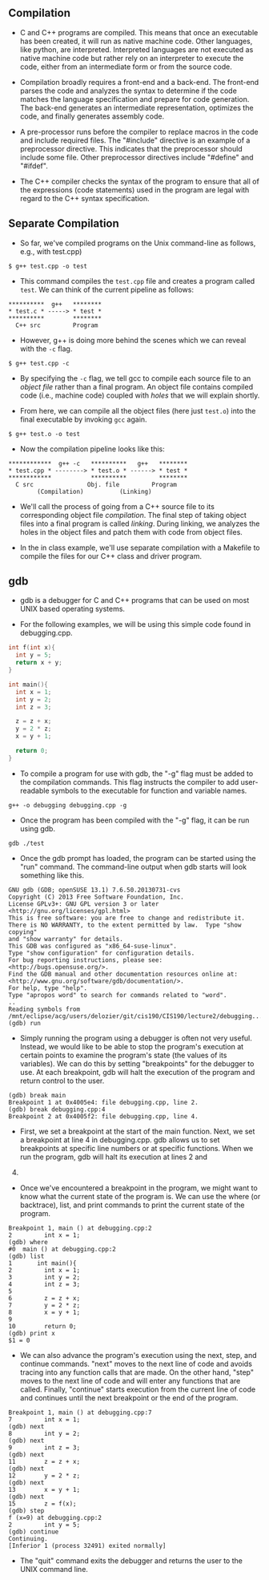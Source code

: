 Compilation
-----------

* C and C++ programs are compiled.  This means that once an executable has 
been created, it will run as native machine code.  Other languages, like python,
are interpreted.  Interpreted languages are not executed as native machine code
but rather rely on an interpreter to execute the code, either from an intermediate
form or from the source code.

* Compilation broadly requires a front-end and a back-end.  The front-end parses
the code and analyzes the syntax to determine if the code matches the language
specification and prepare for code generation.  The back-end generates an intermediate
representation, optimizes the code, and finally generates assembly code.

* A pre-processor runs before the compiler to replace macros in the code
and include required files.  The "#include" directive is an example of a 
preprocessor directive.  This indicates that the preprocessor should include 
some file.  Other preprocessor directives include "#define" and "#ifdef".

* The C++ compiler checks the syntax of the program to ensure that all of the
expressions (code statements) used in the program are legal with regard to 
the C++ syntax specification.  

Separate Compilation
-----------

* So far, we've compiled programs on the Unix command-line as follows, e.g.,
  with test.cpp)

```
$ g++ test.cpp -o test
```

* This command compiles the `test.cpp` file and creates a program called `test`.
  We can think of the current pipeline as follows:

```
**********  g++   ********
* test.c * -----> * test *
**********        ********
  C++ src         Program
```

* However, g++ is doing more behind the scenes which we can reveal with the `-c`
  flag.

```
$ g++ test.cpp -c
```

* By specifying the `-c` flag, we tell gcc to compile each source file to an
  *object file* rather than a final program.  An object file contains compiled
  code (i.e., machine code) coupled with *holes* that we will explain shortly.

* From here, we can compile all the object files (here just `test.o`) into the
  final executable by invoking `gcc` again.

```
$ g++ test.o -o test
```
* Now the compilation pipeline looks like this:

```
************  g++ -c   **********   g++   ********
* test.cpp * --------> * test.o * ------> * test *
************           **********         ********
  C src               Obj. file         Program
        (Compilation)          (Linking)
```

* We'll call the process of going from a C++ source file to its corresponding
  object file *compilation*.  The final step of taking object files into a final
  program is called *linking*.  During linking, we analyzes the holes in the
  object files and patch them with code from object files.

* In the in class example, we'll use separate compilation with a Makefile 
  to compile the files for our C++ class and driver program.

gdb
-----------

* gdb is a debugger for C and C++ programs that can be used on most UNIX based
operating systems.

* For the following examples, we will be using this simple code found in debugging.cpp.

``` c
int f(int x){
  int y = 5;
  return x + y;
}

int main(){
  int x = 1;
  int y = 2;
  int z = 3;

  z = z + x;
  y = 2 * z;
  x = y + 1;

  return 0;
}
```

* To compile a program for use with gdb, the "-g" flag must be added to the 
compilation commands.  This flag instructs the compiler to add user-readable
symbols to the executable for function and variable names.

```
g++ -o debugging debugging.cpp -g
```

* Once the program has been compiled with the "-g" flag, it can be run 
using gdb.

```
gdb ./test
```

* Once the gdb prompt has loaded, the program can be started using the "run"
command.  The command-line output when gdb starts will look something like this.

```
GNU gdb (GDB; openSUSE 13.1) 7.6.50.20130731-cvs
Copyright (C) 2013 Free Software Foundation, Inc.
License GPLv3+: GNU GPL version 3 or later <http://gnu.org/licenses/gpl.html>
This is free software: you are free to change and redistribute it.
There is NO WARRANTY, to the extent permitted by law.  Type "show copying"
and "show warranty" for details.
This GDB was configured as "x86_64-suse-linux".
Type "show configuration" for configuration details.
For bug reporting instructions, please see:
<http://bugs.opensuse.org/>.
Find the GDB manual and other documentation resources online at:
<http://www.gnu.org/software/gdb/documentation/>.
For help, type "help".
Type "apropos word" to search for commands related to "word".
..
Reading symbols from /mnt/eclipse/acg/users/delozier/git/cis190/CIS190/lecture2/debugging...done.
(gdb) run
```

* Simply running the program using a debugger is often not very useful.  Instead, 
we would like to be able to stop the program's execution at certain points 
to examine the program's state (the values of its variables).  We can do this by 
setting "breakpoints" for the debugger to use.  At each breakpoint, gdb will 
halt the execution of the program and return control to the user.

```
(gdb) break main
Breakpoint 1 at 0x4005e4: file debugging.cpp, line 2.
(gdb) break debugging.cpp:4
Breakpoint 2 at 0x4005f2: file debugging.cpp, line 4.
```

* First, we set a breakpoint at the start of the main function.  Next, we set a breakpoint
at line 4 in debugging.cpp.  gdb allows us to set breakpoints at specific line numbers or
at specific functions.  When we run the program, gdb will halt its execution at lines 2 and 
4.

* Once we've encountered a breakpoint in the program, we might want to know what the 
current state of the program is.  We can use the where (or backtrace), list, and 
print commands to print the current state of the program.

```
Breakpoint 1, main () at debugging.cpp:2
2         int x = 1;
(gdb) where
#0  main () at debugging.cpp:2
(gdb) list
1       int main(){
2         int x = 1;
3         int y = 2;
4         int z = 3;
5
6         z = z + x;
7         y = 2 * z;
8         x = y + 1;
9
10        return 0;
(gdb) print x
$1 = 0
```

* We can also advance the program's execution using the next, step, and continue 
commands.  "next" moves to the next line of code and avoids tracing into any function 
calls that are made.  On the other hand, "step" moves to the next line of code and will 
enter any functions that are called.  Finally, "continue" starts execution from the 
current line of code and continues until the next breakpoint or the end of the program.

```
Breakpoint 1, main () at debugging.cpp:7
7         int x = 1;
(gdb) next
8         int y = 2;
(gdb) next
9         int z = 3;
(gdb) next
11        z = z + x;
(gdb) next
12        y = 2 * z;
(gdb) next
13        x = y + 1;
(gdb) next
15        z = f(x);
(gdb) step
f (x=9) at debugging.cpp:2
2         int y = 5;
(gdb) continue
Continuing.
[Inferior 1 (process 32491) exited normally]
```

* The "quit" command exits the debugger and returns the user to the UNIX
command line.

